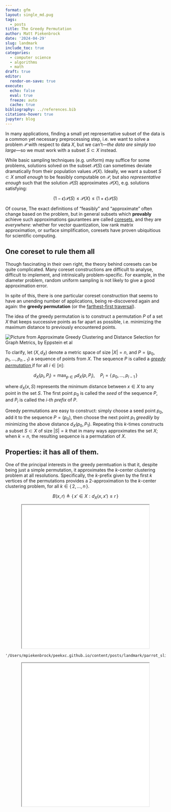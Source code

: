 ```yaml
---
format: gfm
layout: single_md.pug
tags:
  - posts
title: The Greedy Permutation
author: Matt Piekenbrock
date: '2024-04-29'
slug: landmark
include_toc: true
categories:
  - computer science
  - algorithms
  - math
draft: true
editor:
  rendor-on-save: true
execute:
  echo: false
  eval: true
  freeze: auto
  cache: true
bibliography: ../references.bib
citations-hover: true
jupyter: blog
---
```



In many applications, finding a small yet representative subset of the
data is a common yet necessary preprocessing step, i.e. we want to solve
a problem $\mathcal{P}$ with respect to data $X$, but we can’t—*the data
are simply too large*—so we must work with a subset $S \subset X$
instead.

While basic sampling techniques (e.g. uniform) may suffice for some
problems, solutions solved on the subset $\mathcal{P}(S)$ can sometimes
deviate dramatically from their population values $\mathcal{P}(X)$.
Ideally, we want a subset $S \subset X$ *small enough* to be feasibly
computable on $\mathcal{P}$, but also *representative enough* such that
the solution $\mathcal{P}(S)$ approximates $\mathcal{P}(X)$,
e.g. solutions satisfying:

$$ (1 - \epsilon) \mathcal{P}(S) \leq \mathcal{P}(X) \leq (1 + \epsilon) \mathcal{P}(S)$$

Of course, The exact definitions of “feasibly” and “approximate” often
change based on the problem, but in general subsets which **provably**
achieve such approximations gaurantees are called
[coresets](https://en.wikipedia.org/wiki/Coreset), and they are
*everywhere*: whether for vector quantization, low rank matrix
approximation, or surface simplification, coresets have proven
ubiquitious for scientific computing.

<!-- pop up in a variety of computational, geometric, or learning settings. -->
<!-- Indeed, the [stochastic gradient descent](https://en.wikipedia.org/wiki/Stochastic_gradient_descent)---a cornerstone of deep learning---is a type of coreset. -->
<!-- to computational problems like basic vector summation and to learning problems, like linear regression or principle component analysis.  -->
<!-- it is slow and often ineffective to compute the full gradient each iteration of training, so we choose to approximate with "batches."  -->
<!-- https://sarielhp.org/p/15/greedy_permutation/permutation.pdf -->

## One coreset to rule them all

Though fascinating in their own right, the theory behind coresets can be
quite complicated. Many coreset constructions are difficult to analyse,
difficult to implement, and intrinsically problem-specific. For example,
in the diameter problem, random uniform sampling is not likely to give a
good approximation error.

In spite of this, there is one particular coreset construction that
seems to have an unending number of applications, being re-discovered
again and again: the **greedy permutation** (or the [farthest-first
traversal](https://en.wikipedia.org/wiki/Farthest-first_traversal)).
<!-- ubiquitous in computational geometry -->
<!-- Greedy permutations are effective permutations of an input set that keep points as far apart as possible while minimizing the maximum distance from any point to the sample. -->
The idea of the greedy permutation is to construct a permutation $P$ of
a set $X$ that keeps successive points as far apart as possible,
i.e. minimizing the maximum distance to previously encountered points.

![Picture from *Approximate Greedy Clustering and Distance Selection for
Graph Metrics*, by Eppstein et al](fft.png)

To clarify, let $(X, d_X)$ denote a metric space of size
$\lvert X \rvert = n$, and $P = (p_0, p_1, \dots, p_{n-1})$ a sequence
of points from $X$. The sequence $P$ is called a <u> *greedy
permutation* </u> if for all $i \in [n]$:

$$d_X(p_i, P_i) = \max_{p \in P} d_X(p, P_i), \quad P_i = \{\, p_0, \dots, p_{i-1}\,\}$$

where $d_X(x, S)$ represents the minimum distance between $x \in X$ to
any point in the set $S$. The first point $p_0$ is called the *seed* of
the sequence $P$, and $P_i$ is called the *i-th* *prefix* of $P$.

Greedy permutations are easy to construct: simply choose a seed point
$p_0$, add it to the sequence $P = (p_0)$, then choose the next point
$p_1$ *greedily* by minimizing the above distance $d_X(p_0, P_1)$.
Repeating this $k$-times constructs a subset $S \subset X$ of size
$\lvert S \rvert = k$ that in many ways approximates the set $X$; when
$k = n$, the resulting sequence is a permutation of $X$.

## Properties: it has all of them.

One of the principal interests in the greedy permtuation is that it,
despite being just a simple permutation, it approximates the $k$-center
clustering problem at all resolutions. Specifically, the $k$-prefix
given by the first $k$ vertices of the permutations provides a
$2$-approximation to the $k$-center clustering problem, for all
$k \in \{ \, 2, \dots, n \, \}$.

<!-- Assume we've constructed a greedy permutation $P$ of $X$. What are its properties, what problems can it approximate, and how does it relate to coresets? First, let's define a _ball_: -->

$$B(x, r) \triangleq \{ \, x' \in X : d_X(x, x') \leq r \, \}$$

<!-- Naive computation of the $k$-th prefix of the greedy permutation takes $O(nk)$ time, though  -->
<!-- : given some problem $\mathcal{P}$ defined on some data $X$, a _coreset_ $S$ is a proxy for the full data set satsifying the property that same algorithm can be run on the coreset as the full data set, and the result on the coreset approximates that on the full data set. -->
<!-- Indeed, the cornerstone of [SGD](https://en.wikipedia.org/wiki/Stochastic_gradient_descent) i -->
<!-- a geometrically-oriented perspective on sampling is to choose a subset that preserves, in some sense, the *shape* of the underlying data. This goal is a bit lofty: we need precisely define both "shape" is, and how can we preserve it. -->
<!-- The idea is as follows. Suppose we have some data $X$ equipped ia metric \$d_X : X \\times X \\to \\mathbb{R}*+\$ (i.e. a metric space \$(X, d\_*X)\$) and some primitive operation $T : X \to \dots$ which computes some quantity of interest $\dots.$ -->
<!-- We would like to produce a subset $S \subseteq X$ of $X$ such that the -->
<!-- <https://sarielhp.org/p/04/survey/survey.pdf>
&#10;<https://en.wikipedia.org/wiki/Coreset> -->
<!-- In machine learning, this challenge often manifests in tasks where pairwise distance computations are necessary, such as clustering, classification, anomaly detection.
&#10;In many computational geometry and computer graphics applications, one often wants to compare detailed meshes identifiable point on an object that corresponds to matching points on similar objects.
&#10;$S \subseteq X$
&#10;$X$ -->
<!-- The metric k-center problem is a combinatorial optimization problem studied in theoretical computer science. Given n cities with specified distances, one wants to build k warehouses in different cities and minimize the maximum distance of a city to a warehouse. In graph theory, this means finding a set of k vertices for which the largest distance of any point to its closest vertex in the k-set is minimum. The vertices must be in a metric space, providing a complete graph that satisfies the triangle inequality. -->
<!-- k-center for any metric space (X , dX ). Given a dataset S ⊆ X , the goal is to quickly find a set of centers T ⊆ X with the constraint \|T\| = k. The objective is that maxa∈§ dX (a, T) is minimized over all such sets T. Here we extend the definition of a distance function to sets by dX (a, T) = minb∈T dX (a, b). -->

<div style="display: flex; justify-content: center; align-items: center;">

<iframe src="k_slider/index.html" width="400px;" height="450px;" sandbox="allow-same-origin allow-scripts allow-forms" style="overflow-y: hidden !important; text-overflow: hidden;" scrolling="no">
</iframe>

</div>

    '/Users/mpiekenbrock/peekxc.github.io/content/posts/landmark/parrot_slider.html'

<div style="display: flex; justify-content: center; align-items: center;">

<iframe src="parrot_slider/index.html" width="400px;" height="450px;" sandbox="allow-same-origin allow-scripts allow-forms" style="overflow-y: hidden !important; text-overflow: hidden;" scrolling="no">
</iframe>

</div>
